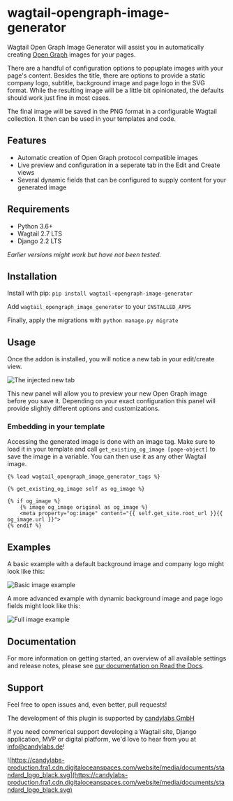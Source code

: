 # wagtail-opengraph-image-generator

Wagtail Open Graph Image Generator will assist you in automatically creating [Open Graph](https://ogp.me/) images for your pages.

There are a handful of configuration options to popuplate images with your page's content.
Besides the title, there are options to provide a static company logo, subtitle, background image and page logo in the SVG format. While the resulting image will be a little bit opinionated, the defaults should work just fine in most cases.

The final image will be saved in the PNG format in a configurable Wagtail collection. It then can be used in your templates and code.

## Features

* Automatic creation of Open Graph protocol compatible images
* Live preview and configuration in a seperate tab in the Edit and Create views
* Several dynamic fields that can be configured to supply content for your generated image

## Requirements

* Python 3.6+
* Wagtail 2.7 LTS
* Django 2.2 LTS

_Earlier versions might work but have not been tested._

## Installation

Install with pip:
`pip install wagtail-opengraph-image-generator`

Add `wagtail_opengraph_image_generator` to your `INSTALLED_APPS`

Finally, apply the migrations with `python manage.py migrate`

## Usage

Once the addon is installed, you will notice a new tab in your edit/create view.

![The injected new tab](https://raw.githubusercontent.com/candylabshq/wagtail-opengraph-image-generator/master/docs/images/edit_view.png)

This new panel will allow you to preview your new Open Graph image before you save it.
Depending on your exact configuration this panel will provide slightly different options and customizations.

### Embedding in your template

Accessing the generated image is done with an image tag. Make sure to load it in your template and call `get_existing_og_image [page-object]` to save the image in a variable. You can then use it as any other Wagtail image.

```
{% load wagtail_opengraph_image_generator_tags %}

{% get_existing_og_image self as og_image %}

{% if og_image %}
    {% image og_image original as og_image %}
    <meta property="og:image" content="{{ self.get_site.root_url }}{{ og_image.url }}">
{% endif %}
```

## Examples

A basic example with a default background image and company logo might look like this:

![Basic image example](https://raw.githubusercontent.com/candylabshq/wagtail-opengraph-image-generator/master/docs/images/basic_image_example.png)

A more advanced example with dynamic background image and page logo fields might look like this:

![Full image example](https://raw.githubusercontent.com/candylabshq/wagtail-opengraph-image-generator/master/docs/images/full_image_example.png)


## Documentation

For more information on getting started, an overview of all available settings and release notes, please see [our documentation on Read the Docs](https://wagtail-opengraph-image-generator.readthedocs.io/en/latest/).

## Support

Feel free to open issues and, even better, pull requests!

The development of this plugin is supported by [candylabs GmbH](https://go.candylabs.de/aqPw)

If you need commerical support developing a Wagtail site, Django application, MVP or digital platform, we'd love to hear from you at [info@candylabs.de](mailto:info@candylabs.de)!

![https://candylabs-production.fra1.cdn.digitaloceanspaces.com/website/media/documents/standard_logo_black.svg](https://candylabs-production.fra1.cdn.digitaloceanspaces.com/website/media/documents/standard_logo_black.svg)


